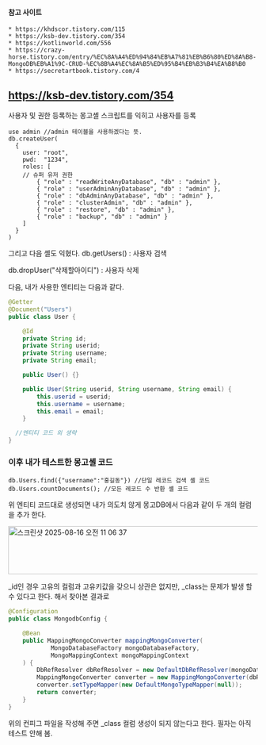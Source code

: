 #### 참고 사이트
```
* https://khdscor.tistory.com/115
* https://ksb-dev.tistory.com/354
* https://kotlinworld.com/556
* https://crazy-horse.tistory.com/entry/%EC%8A%A4%ED%94%84%EB%A7%81%EB%B6%80%ED%8A%B8-MongoDB%EB%A1%9C-CRUD-%EC%8B%A4%EC%8A%B5%ED%95%B4%EB%B3%B4%EA%B8%B0
* https://secretartbook.tistory.com/4
```

## https://ksb-dev.tistory.com/354
사용자 및 권한 등록하는 몽고셸 스크립트를 익히고 사용자를 등록
```
use admin //admin 테이블을 사용하겠다는 뜻.
db.createUser(
  {
    user: "root",
    pwd:  "1234",
    roles: [
    // 슈퍼 유저 권한
    	{ "role" : "readWriteAnyDatabase", "db" : "admin" },
    	{ "role" : "userAdminAnyDatabase", "db" : "admin" },
        { "role" : "dbAdminAnyDatabase", "db" : "admin" },
        { "role" : "clusterAdmin", "db" : "admin" },
        { "role" : "restore", "db" : "admin" },
        { "role" : "backup", "db" : "admin" }
	]
  }
)
```
그리고 다음 셸도 익혔다.
db.getUsers() : 사용자 검색

db.dropUser("삭제할아이디") : 사용자 삭제

다음, 내가 사용한 엔티티는 다음과 같다.
```java
@Getter
@Document("Users")
public class User {

    @Id
    private String id;
    private String userid;
    private String username;
    private String email;

    public User() {}

    public User(String userid, String username, String email) {
        this.userid = userid;
        this.username = username;
        this.email = email;
    }

  //엔티티 코드 외 생략
}
```

### 이후 내가 테스트한 몽고셸 코드

```
db.Users.find({"username":"홍길동"}) //단일 레코드 검색 셸 코드
db.Users.countDocuments(); //모든 레코드 수 반환 셸 코드
```
위 엔티티 코드대로 생성되면 내가 의도치 않게 몽고DB에서 다음과 같이 두 개의 컬럼을 추가 한다.

<img width="529" height="97" alt="스크린샷 2025-08-16 오전 11 06 37" src="https://github.com/user-attachments/assets/a8b348c8-8064-4123-9eb0-1591d4d34ca8" />

_id인 경우 고유의 컬럼과 고유키값을 갖으니 상관은 없지만, _class는 문제가 발생 할 수 있다고 한다. 해서 찾아본 결과로
```java
@Configuration
public class MongodbConfig {

    @Bean
    public MappingMongoConverter mappingMongoConverter(
            MongoDatabaseFactory mongoDatabaseFactory,
            MongoMappingContext mongoMappingContext
    ) {
        DbRefResolver dbRefResolver = new DefaultDbRefResolver(mongoDatabaseFactory);
        MappingMongoConverter converter = new MappingMongoConverter(dbRefResolver, mongoMappingContext);
        converter.setTypeMapper(new DefaultMongoTypeMapper(null));  
        return converter;
    }
}
```
위의 컨피그 파일을 작성해 주면 _class 컬럼 생성이 되지 않는다고 한다. 필자는 아직 테스트 안해 봄.

